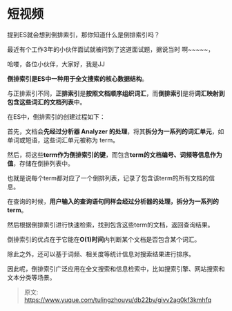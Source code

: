 # 短视频

提到ES就会想到倒排索引，那你知道什么是倒排索引吗？



最近有个工作3年的小伙伴面试就被问到了这道面试题，据说当时 啊~~~~~，



哈喽，各位小伙伴，大家好，我是JJ



**倒排索引是ES中一种用于全文搜索的核心数据结构**。



与正排索引不同，**正排索引**是**按照文档顺序组织词汇**，而**倒排索引**是将**词汇映射到包含这些词汇的文档列表**中。



在ES中，倒排索引的创建过程如下：



首先，文档会**先经过分析器 Analyzer 的处理**，将其**拆分为一系列的词汇单元**，如单词或短语，这些词汇单元被称为 term。



然后，将这些**term作为倒排索引的键**，而包含**term的文档编号、词频等信息作为值**，存储在倒排列表中。



也就是说每个term都对应了一个倒排列表，记录了包含该term的所有文档的信息。



在查询的时候，**用户输入的查询语句同样会经过分析器的处理，拆分为一系列的term**。



然后根据倒排索引进行快速检索，找到包含这些term的文档，返回查询结果。



倒排索引的优点在于它能在**O(1)时间**内判断某个文档是否包含某个词汇。



除此之外，还可以基于词频、相关度等统计信息对搜索结果进行排序。



因此呢，倒排索引广泛应用在全文搜索和信息检索中，比如搜索引擎、网站搜索和文本分类等场景。



> 原文: <https://www.yuque.com/tulingzhouyu/db22bv/givv2ag0kf3kmhfq>